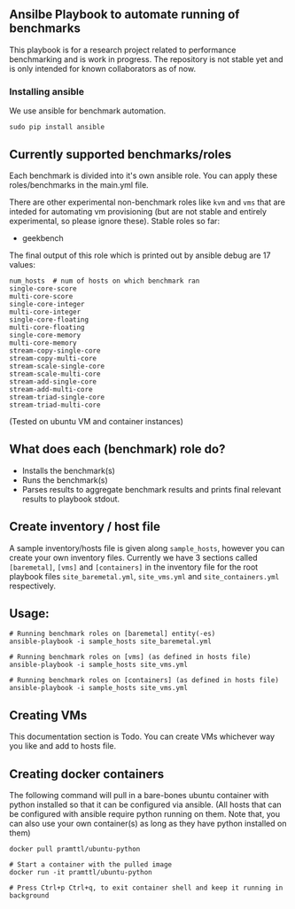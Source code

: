 ## Ansilbe Playbook to automate running of benchmarks

This playbook is for a research project related to performance benchmarking and is work in progress.
The repository is not stable yet and is only intended for known collaborators as of now.

### Installing ansible

We use ansible for benchmark automation.

	sudo pip install ansible

## Currently supported benchmarks/roles

Each benchmark is divided into it's own ansible role. You can apply these roles/benchmarks in the main.yml file.

There are other experimental non-benchmark roles like `kvm` and `vms` that are inteded for automating vm provisioning (but are not stable and entirely experimental, so please ignore these). Stable roles so far:

- geekbench

The final output of this role which is printed out by ansible debug are 17 values:

```
num_hosts  # num of hosts on which benchmark ran
single-core-score
multi-core-score
single-core-integer
multi-core-integer
single-core-floating
multi-core-floating
single-core-memory
multi-core-memory
stream-copy-single-core
stream-copy-multi-core
stream-scale-single-core
stream-scale-multi-core
stream-add-single-core
stream-add-multi-core
stream-triad-single-core
stream-triad-multi-core
```

(Tested on ubuntu VM and container instances)

## What does each (benchmark) role do?

- Installs the benchmark(s)
- Runs the benchmark(s)
- Parses results to aggregate benchmark results and prints final relevant results to playbook stdout.

## Create inventory / host file
	
A sample inventory/hosts file is given along `sample_hosts`, however you can create your own inventory files. Currently we have 3 sections called `[baremetal]`, `[vms]` and `[containers]` in the inventory file for the root playbook files `site_baremetal.yml`, `site_vms.yml` and `site_containers.yml` respectively.

## Usage:

	# Running benchmark roles on [baremetal] entity(-es)
	ansible-playbook -i sample_hosts site_baremetal.yml

	# Running benchmark roles on [vms] (as defined in hosts file)
	ansible-playbook -i sample_hosts site_vms.yml

	# Running benchmark roles on [containers] (as defined in hosts file)
	ansible-playbook -i sample_hosts site_vms.yml

## Creating VMs
 
This documentation section is Todo. You can create VMs whichever way you like and add to hosts file.

## Creating docker containers

The following command will pull in a bare-bones ubuntu container with python installed so that it can be configured via ansible. (All hosts that can be configured with ansible require python running on them. Note that, you can also use your own container(s) as long as they have python installed on them)

	docker pull pramttl/ubuntu-python

	# Start a container with the pulled image
	docker run -it pramttl/ubuntu-python

	# Press Ctrl+p Ctrl+q, to exit container shell and keep it running in background
